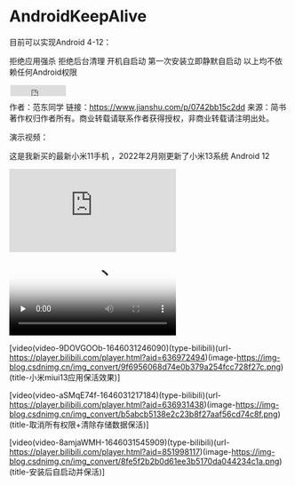 # AndroidKeepAlive

目前可以实现Android 4-12：

拒绝应用强杀
拒绝后台清理
开机自启动
第一次安装立即静默自启动
以上均不依赖任何Android权限

<iframe
style="margin-left: 2px; margin-bottom:-5px;"
frameborder="0" scrolling="0" width="100px" height="20px"
src="https://ghbtns.com/github-btn.html?user=fandongtongxue&repo=fandongtongxue.github.io&type=star&count=true" >
</iframe>

作者：范东同学
链接：https://www.jianshu.com/p/0742bb15c2dd
来源：简书
著作权归作者所有。商业转载请联系作者获得授权，非商业转载请注明出处。

演示视频：

这是我新买的最新小米11手机 ，2022年2月刚更新了小米13系统 Android 12

<iframe src="https://player.bilibili.com/player.html?aid=636972494" scrolling="no" border="0" frameborder="no" framespacing="0" allowfullscreen="true"> </iframe>



<video id="video" controls="" preload="none" poster="http://om2bks7xs.bkt.clouddn.com/2017-08-26-Markdown-Advance-Video.jpg">
      <source id="mp4" src="https://player.bilibili.com/player.html?aid=636972494" type="video/mp4">
      </video>


[video(video-9DOVGOOb-1646031246090)(type-bilibili)(url-https://player.bilibili.com/player.html?aid=636972494)(image-https://img-blog.csdnimg.cn/img_convert/9f6956068d74e0b379a254fcc728f27c.png)(title-小米miui13应用保活效果)]


[video(video-aSMqE74f-1646031217184)(type-bilibili)(url-https://player.bilibili.com/player.html?aid=636931438)(image-https://img-blog.csdnimg.cn/img_convert/b5abcb5138e2c23b8f27aaf56cd74c8f.png)(title-取消所有权限+清除存储数据保活)]



[video(video-8amjaWMH-1646031545909)(type-bilibili)(url-https://player.bilibili.com/player.html?aid=851998117)(image-https://img-blog.csdnimg.cn/img_convert/8fe5f2b2b0d61ee3b5170da044234c1a.png)(title-安装后自启动并保活)]



